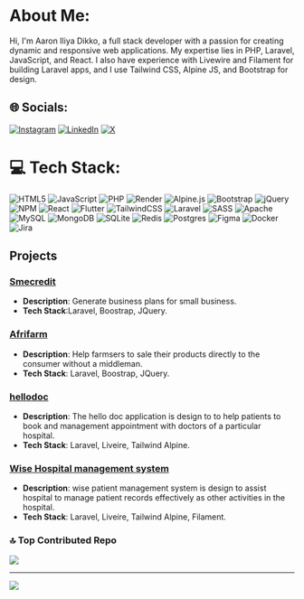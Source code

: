 # About Me:
Hi, I'm Aaron Iliya Dikko, a full stack developer with a passion for creating dynamic and responsive web applications. My expertise lies in PHP, Laravel, JavaScript, and React. I also have experience with Livewire and Filament for building Laravel apps, and I use Tailwind CSS, Alpine JS, and Bootstrap for design.


## 🌐 Socials:
[![Instagram](https://img.shields.io/badge/Instagram-%23E4405F.svg?logo=Instagram&logoColor=white)](https://instagram.com/aarondioo) [![LinkedIn](https://img.shields.io/badge/LinkedIn-%230077B5.svg?logo=linkedin&logoColor=white)](https://linkedin.com/in/@aarondio) [![X](https://img.shields.io/badge/X-black.svg?logo=X&logoColor=white)](https://x.com/aarondioo) 

# 💻 Tech Stack:
![HTML5](https://img.shields.io/badge/html5-%23E34F26.svg?style=flat&logo=html5&logoColor=white) ![JavaScript](https://img.shields.io/badge/javascript-%23323330.svg?style=flat&logo=javascript&logoColor=%23F7DF1E) ![PHP](https://img.shields.io/badge/php-%23777BB4.svg?style=flat&logo=php&logoColor=white) ![Render](https://img.shields.io/badge/Render-%46E3B7.svg?style=flat&logo=render&logoColor=white) ![Alpine.js](https://img.shields.io/badge/alpinejs-white.svg?style=flat&logo=alpinedotjs&logoColor=%238BC0D0) ![Bootstrap](https://img.shields.io/badge/bootstrap-%238511FA.svg?style=flat&logo=bootstrap&logoColor=white) ![jQuery](https://img.shields.io/badge/jquery-%230769AD.svg?style=flat&logo=jquery&logoColor=white) ![NPM](https://img.shields.io/badge/NPM-%23CB3837.svg?style=flat&logo=npm&logoColor=white) ![React](https://img.shields.io/badge/react-%2320232a.svg?style=flat&logo=react&logoColor=%2361DAFB) ![Flutter](https://img.shields.io/badge/Flutter-%2302569B.svg?style=flat&logo=Flutter&logoColor=white) ![TailwindCSS](https://img.shields.io/badge/tailwindcss-%2338B2AC.svg?style=flat&logo=tailwind-css&logoColor=white) ![Laravel](https://img.shields.io/badge/laravel-%23FF2D20.svg?style=flat&logo=laravel&logoColor=white) ![SASS](https://img.shields.io/badge/SASS-hotpink.svg?style=flat&logo=SASS&logoColor=white)  ![Apache](https://img.shields.io/badge/apache-%23D42029.svg?style=flat&logo=apache&logoColor=white) ![MySQL](https://img.shields.io/badge/mysql-4479A1.svg?style=flat&logo=mysql&logoColor=white) ![MongoDB](https://img.shields.io/badge/MongoDB-%234ea94b.svg?style=flat&logo=mongodb&logoColor=white) ![SQLite](https://img.shields.io/badge/sqlite-%2307405e.svg?style=flat&logo=sqlite&logoColor=white) ![Redis](https://img.shields.io/badge/redis-%23DD0031.svg?style=flat&logo=redis&logoColor=white) ![Postgres](https://img.shields.io/badge/postgres-%23316192.svg?style=flat&logo=postgresql&logoColor=white) ![Figma](https://img.shields.io/badge/figma-%23F24E1E.svg?style=flat&logo=figma&logoColor=white) ![Docker](https://img.shields.io/badge/docker-%230db7ed.svg?style=flat&logo=docker&logoColor=white) ![Jira](https://img.shields.io/badge/jira-%230A0FFF.svg?style=flat&logo=jira&logoColor=white)

## Projects
### [Smecredit](https://github.com/Aarondio/smedanforme)
- **Description**: Generate business plans for small business.
- **Tech Stack**:Laravel, Boostrap, JQuery.

### [Afrifarm](https://github.com/Aarondio/afrifarm)
- **Description**: Help farmsers to sale their products directly to the consumer without a middleman.
- **Tech Stack**: Laravel, Boostrap, JQuery.

### [hellodoc](https://github.com/Aarondio/hellodoc)
- **Description**: The hello doc application is design to to help patients to book and management appointment with doctors of a particular hospital.
- **Tech Stack**: Laravel, Liveire, Tailwind Alpine.

### [Wise Hospital management system](https://github.com/Aarondio/hms)
- **Description**: wise patient management system is design to assist hospital to manage patient records effectively as other activities in the hospital.
- **Tech Stack**: Laravel, Liveire, Tailwind Alpine, Filament.



### 🔝 Top Contributed Repo
![](https://github-contributor-stats.vercel.app/api?username=aarondio&limit=5&theme=dark&combine_all_yearly_contributions=true)

---
[![](https://visitcount.itsvg.in/api?id=aarondio&icon=0&color=0)](https://visitcount.itsvg.in)

